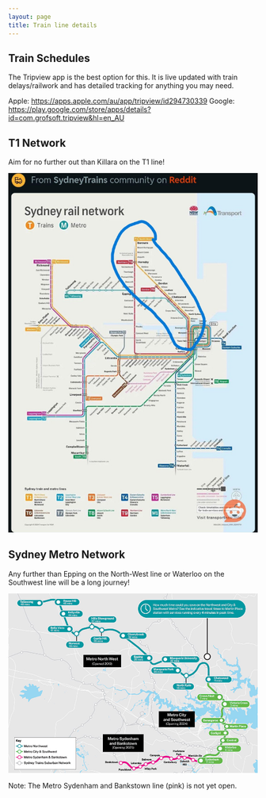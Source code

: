 ```yaml
---
layout: page
title: Train line details
---
```


## Train Schedules

The Tripview app is the best option for this. It is live updated with train delays/railwork and has detailed tracking for anything you may need.

Apple: <https://apps.apple.com/au/app/tripview/id294730339>
Google: <https://play.google.com/store/apps/details?id=com.grofsoft.tripview&hl=en_AU>

## T1 Network

Aim for no further out than Killara on the T1 line!

![alt text](image.png)

## Sydney Metro Network

Any further than Epping on the North-West line or Waterloo on the Southwest line will be a long journey!

![alt text](image-1.png)

Note: The Metro Sydenham and Bankstown line (pink) is not yet open.

